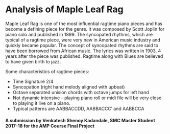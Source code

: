 # Analysis of Maple Leaf Rag

Maple Leaf Rag is one of the most influential ragtime piano pieces and has become a defining piece for the genre. It was composed by Scott Joplin for piano solo and published in 1899. The syncopated rhythms, which are typical of a ragtime piece, were very new in American music industry and quickly became popular. The concept of syncopated rhythms are said to have been borrowed from African music. The lyrics was written in 1903, 4 years after the piece was published. Ragtime along with Blues are believed to have given birth to jazz.

Some characteristics of ragtime pieces:
* Time Signature 2/4
* Syncopation (right hand melody aligned with upbeat)
* Octave separated unision chords with octave jumps for left hand
* Not dynamic intensive - playing piano roll or midi file will be very close to playing it live on a piano.
* Typical patterns are AABBACCDD, AABBACCC′ and AABBCCA

#### A submission by Venkatesh Shenoy Kadandale, SMC Master Student 2017-18 for the AMP Course Final Project
